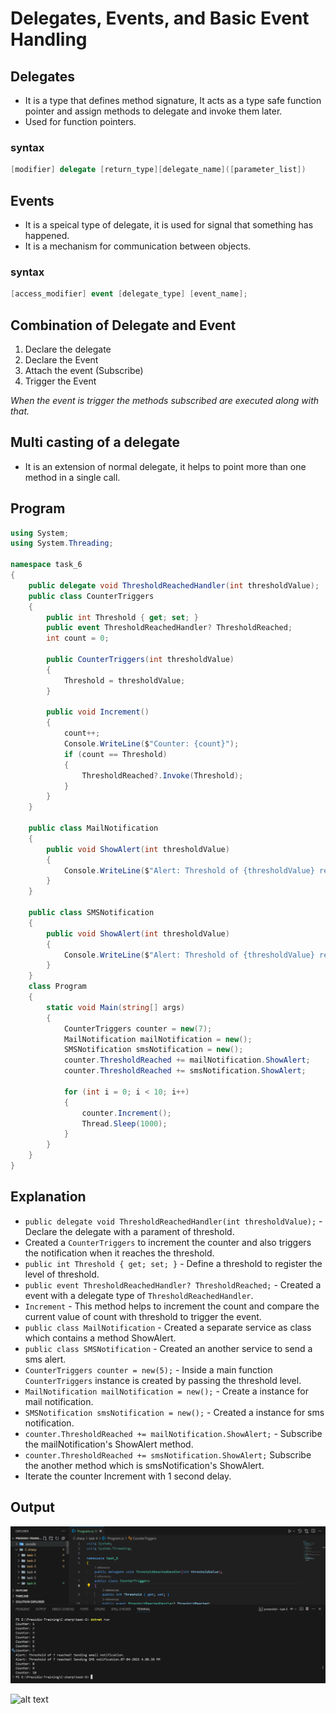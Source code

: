 # Delegates, Events, and Basic Event Handling

## Delegates

- It is a type that defines method signature, It acts as a type safe function pointer and assign methods to delegate and invoke them later.
- Used for function pointers.

### syntax

``` c#
[modifier] delegate [return_type][delegate_name]([parameter_list])
```

## Events

- It is a speical type of delegate, it is used for signal that something has happened.
- It is a mechanism for communication between objects.

### syntax

``` c#
[access_modifier] event [delegate_type] [event_name];
```

## Combination of Delegate and Event

1. Declare the delegate
2. Declare the Event
3. Attach the event (Subscribe)
4. Trigger the Event

_When the event is trigger the methods subscribed are executed along with that._

## Multi casting of a delegate

- It is an extension of normal delegate, it helps to point more than one method in a single call.


## Program

``` c#
using System;
using System.Threading;

namespace task_6
{
    public delegate void ThresholdReachedHandler(int thresholdValue);
    public class CounterTriggers
    {
        public int Threshold { get; set; }
        public event ThresholdReachedHandler? ThresholdReached;
        int count = 0;

        public CounterTriggers(int thresholdValue)
        {
            Threshold = thresholdValue;
        }

        public void Increment()
        {
            count++;
            Console.WriteLine($"Counter: {count}");
            if (count == Threshold)
            {
                ThresholdReached?.Invoke(Threshold);
            }
        }
    }

    public class MailNotification
    {
        public void ShowAlert(int thresholdValue)
        {
            Console.WriteLine($"Alert: Threshold of {thresholdValue} reached! Sending email notification.");
        }
    }

    public class SMSNotification
    {
        public void ShowAlert(int thresholdValue)
        {
            Console.WriteLine($"Alert: Threshold of {thresholdValue} reached! Sending SMS notification.{DateTime.Now}");
        }
    }
    class Program
    {
        static void Main(string[] args)
        {
            CounterTriggers counter = new(7);
            MailNotification mailNotification = new();
            SMSNotification smsNotification = new();
            counter.ThresholdReached += mailNotification.ShowAlert;
            counter.ThresholdReached += smsNotification.ShowAlert;

            for (int i = 0; i < 10; i++)
            {
                counter.Increment();
                Thread.Sleep(1000);
            }
        }
    }
}

```

## Explanation 

- `public delegate void ThresholdReachedHandler(int thresholdValue);` - Declare the delegate with a parament of threshold.
- Created a `CounterTriggers` to increment the counter and also triggers the notification when it reaches the threshold.
- `public int Threshold { get; set; }` - Define a threshold to register the level of threshold.
- `public event ThresholdReachedHandler? ThresholdReached;` - Created a event with a delegate type of `ThresholdReachedHandler`.
- `Increment` - This method helps to increment the count and compare the current value of count with threshold to trigger the event.
- `public class MailNotification` - Created a separate service as class which contains a method ShowAlert.
- `public class SMSNotification` - Created an another service to send a sms alert.
- `CounterTriggers counter = new(5);` - Inside a main function `CounterTriggers` instance is created by passing the threshold level.
- `MailNotification mailNotification = new();` - Create a instance for mail notification.
- `SMSNotification smsNotification = new();` - Created a instance for sms notification.
- `counter.ThresholdReached += mailNotification.ShowAlert;` - Subscribe the mailNotification's ShowAlert method.
- `counter.ThresholdReached += smsNotification.ShowAlert;`  Subscribe the another method which is smsNotification's ShowAlert.
- Iterate the counter Increment with 1 second delay.


## Output

![alt text](./assests/O1.png)

![alt text](./assests/Output.gif)

